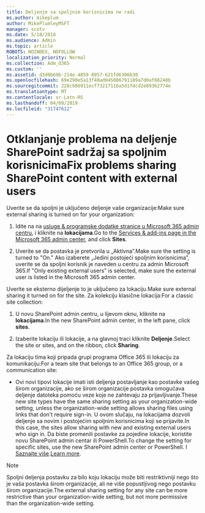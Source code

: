 ```yaml
---
title: Deljenje sa spoljnim korisnicima ne radi
ms.author: mikeplum
author: MikePlumleyMSFT
manager: scotv
ms.date: 5/18/2018
ms.audience: Admin
ms.topic: article
ROBOTS: NOINDEX, NOFOLLOW
localization_priority: Normal
ms.collection: Adm_O365
ms.custom: ''
ms.assetid: d3d0b69b-214e-4859-8957-621fd6306b30
ms.openlocfilehash: 69e290e5a13f40ad045086791189a7d0af88240b
ms.sourcegitcommit: 228c986911ecf73217116a5d1fdcd2e89362774e
ms.translationtype: MT
ms.contentlocale: sr-Latn-RS
ms.lasthandoff: 04/09/2019
ms.locfileid: "31747612"
---
```

# <a name="fix-problems-sharing-sharepoint-content-with-external-users"></a><span data-ttu-id="e2471-102">Otklanjanje problema na deljenje SharePoint sadržaj sa spoljnim korisnicima</span><span class="sxs-lookup"><span data-stu-id="e2471-102">Fix problems sharing SharePoint content with external users</span></span>

<span data-ttu-id="e2471-103">Uverite se da spoljni je uključeno deljenje vaše organizacije:</span><span class="sxs-lookup"><span data-stu-id="e2471-103">Make sure external sharing is turned on for your organization:</span></span>
  
1. <span data-ttu-id="e2471-104">Idite na na [usluge &amp; programske dodatke stranice u Microsoft 365 admin centru](https://portal.office.com/adminportal/home#/Settings/ServicesAndAddIns), i kliknite na **lokacijama**.</span><span class="sxs-lookup"><span data-stu-id="e2471-104">Go to the [Services &amp; add-ins page in the Microsoft 365 admin center](https://portal.office.com/adminportal/home#/Settings/ServicesAndAddIns), and click **Sites**.</span></span>
    
2. <span data-ttu-id="e2471-105">Uverite se da postavka je pretvorila u „Aktivna”.</span><span class="sxs-lookup"><span data-stu-id="e2471-105">Make sure the setting is turned to "On."</span></span> <span data-ttu-id="e2471-106">Ako izaberete „Jedini postojeći spoljnim korisnicima”, uverite se da spoljni korisnik je naveden u centru za admin Microsoft 365.</span><span class="sxs-lookup"><span data-stu-id="e2471-106">If "Only existing external users" is selected, make sure the external user is listed in the Microsoft 365 admin center.</span></span>
    
<span data-ttu-id="e2471-107">Uverite se eksterno dijeljenje to je uključeno za lokaciju.</span><span class="sxs-lookup"><span data-stu-id="e2471-107">Make sure external sharing it turned on for the site.</span></span> <span data-ttu-id="e2471-108">Za kolekciju klasične lokacija:</span><span class="sxs-lookup"><span data-stu-id="e2471-108">For a classic site collection:</span></span>
  
1. <span data-ttu-id="e2471-109">U novu SharePoint admin centru, u lijevom oknu, kliknite na **lokacijama**.</span><span class="sxs-lookup"><span data-stu-id="e2471-109">In the new SharePoint admin center, in the left pane, click **sites**.</span></span>
    
2. <span data-ttu-id="e2471-110">Izaberite lokaciju ili lokacije, a na glavnoj traci kliknite **Deljenje**.</span><span class="sxs-lookup"><span data-stu-id="e2471-110">Select the site or sites, and on the ribbon, click **Sharing**.</span></span>
    
<span data-ttu-id="e2471-111">Za lokaciju tima koji pripada grupi programa Office 365 ili lokaciju za komunikaciju:</span><span class="sxs-lookup"><span data-stu-id="e2471-111">For a team site that belongs to an Office 365 group, or a communication site:</span></span>
  
- <span data-ttu-id="e2471-112">Ovi novi tipovi lokacije imati isti deljenja postavljanje kao postavke vašeg širom organizacije, ako se širom organizacije postavka omogućava deljenje datoteka pomoću veze koje ne zahtevaju za prijavljivanje.</span><span class="sxs-lookup"><span data-stu-id="e2471-112">These new site types have the same sharing setting as your organization-wide setting, unless the organization-wide setting allows sharing files using links that don't require sign-in.</span></span> <span data-ttu-id="e2471-113">U ovom slučaju, na lokacijama dozvoli deljenje sa novim i postojećim spoljnim korisnicima koji se prijavite.</span><span class="sxs-lookup"><span data-stu-id="e2471-113">In this case, the sites allow sharing with new and existing external users who sign in.</span></span> <span data-ttu-id="e2471-114">Da biste promenili postavke za pojedine lokacije, koristite novu SharePoint admin centar ili PowerShell.</span><span class="sxs-lookup"><span data-stu-id="e2471-114">To change the setting for specific sites, use the new SharePoint admin center or PowerShell.</span></span> <span data-ttu-id="e2471-115">I [Saznajte više](https://go.microsoft.com/fwlink/?linkid=871863).</span><span class="sxs-lookup"><span data-stu-id="e2471-115">[Learn more](https://go.microsoft.com/fwlink/?linkid=871863).</span></span>
    
> [!NOTE]
> <span data-ttu-id="e2471-116">Spoljni deljenja postavku za bilo koju lokaciju može biti restriktivniji nego što je vaša postavka širom organizacije, ali ne više popustljivog nego postavku širom organizacije.</span><span class="sxs-lookup"><span data-stu-id="e2471-116">The external sharing setting for any site can be more restrictive than your organization-wide setting, but not more permissive than the organization-wide setting.</span></span> 
  

